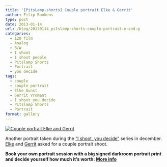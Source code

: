 ```yaml
---
title: '[PitsLamp-shorts] Couple portrait Elke & Gerrit'
author: Filip Bunkens
type: post
date: 2013-01-14
url: /blog/20130114_pitslamp-shorts-couple-portrait-e-and-g
categories:
  - 120 film
  - Analog
  - B/W
  - I shoot
  - I shoot people
  - Pitslamp Shorts
  - Portrait
  - you decide
tags:
  - couple
  - couple portrait
  - Elke Gunst
  - Gerrit Vromant
  - I shoot you decide
  - Pitslamp Shorts
  - Portrait
format: gallery
---
```

[![Couple portrait Elke and Gerrit][1]](/images/blogposts/20121230-film55-ElkeGerrit-ISYD-8.jpg)

Another portrait taken during the <a href="http://pitslamp.com/blog/20121122_i-shoot-you-decide" title="I shoot, you decide" rel="me">&#8220;I shoot, you decide&#8221;</a> series in december. <a href="http://www.welkelke.be" title="Welkeelke?" rel="contact met">Elke</a> and <a href="http://vromant.wordpress.com" title="Think about it" rel="contact met">Gerrit</a> asked for a couple portrait shoot.

**Book your own portrait session with a big signed darkroom portrait print and decide yourself how much it’s worth: <a href="http://pitslamp.com/blog/20130106_i-shoot-you-decide-ii-large-portrait" title="I shoot, you decide: large portrait" rel="me">More info</a>**

 [1]: /images/blogposts/20121230-film55-ElkeGerrit-ISYD-8.jpg
